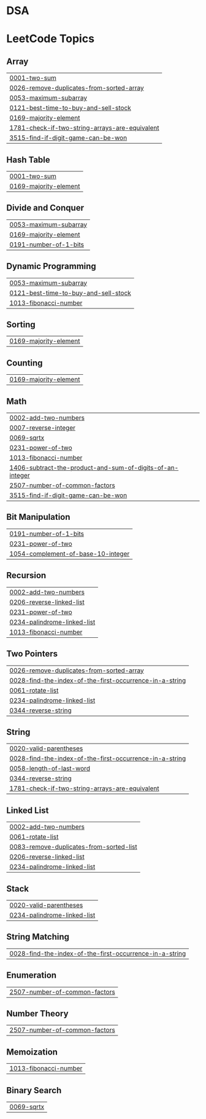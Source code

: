 # DSA



<!---LeetCode Topics Start-->
# LeetCode Topics
## Array
|  |
| ------- |
| [0001-two-sum](https://github.com/ParamjeetSlathia/DSA/tree/master/0001-two-sum) |
| [0026-remove-duplicates-from-sorted-array](https://github.com/ParamjeetSlathia/DSA/tree/master/0026-remove-duplicates-from-sorted-array) |
| [0053-maximum-subarray](https://github.com/ParamjeetSlathia/DSA/tree/master/0053-maximum-subarray) |
| [0121-best-time-to-buy-and-sell-stock](https://github.com/ParamjeetSlathia/DSA/tree/master/0121-best-time-to-buy-and-sell-stock) |
| [0169-majority-element](https://github.com/ParamjeetSlathia/DSA/tree/master/0169-majority-element) |
| [1781-check-if-two-string-arrays-are-equivalent](https://github.com/ParamjeetSlathia/DSA/tree/master/1781-check-if-two-string-arrays-are-equivalent) |
| [3515-find-if-digit-game-can-be-won](https://github.com/ParamjeetSlathia/DSA/tree/master/3515-find-if-digit-game-can-be-won) |
## Hash Table
|  |
| ------- |
| [0001-two-sum](https://github.com/ParamjeetSlathia/DSA/tree/master/0001-two-sum) |
| [0169-majority-element](https://github.com/ParamjeetSlathia/DSA/tree/master/0169-majority-element) |
## Divide and Conquer
|  |
| ------- |
| [0053-maximum-subarray](https://github.com/ParamjeetSlathia/DSA/tree/master/0053-maximum-subarray) |
| [0169-majority-element](https://github.com/ParamjeetSlathia/DSA/tree/master/0169-majority-element) |
| [0191-number-of-1-bits](https://github.com/ParamjeetSlathia/DSA/tree/master/0191-number-of-1-bits) |
## Dynamic Programming
|  |
| ------- |
| [0053-maximum-subarray](https://github.com/ParamjeetSlathia/DSA/tree/master/0053-maximum-subarray) |
| [0121-best-time-to-buy-and-sell-stock](https://github.com/ParamjeetSlathia/DSA/tree/master/0121-best-time-to-buy-and-sell-stock) |
| [1013-fibonacci-number](https://github.com/ParamjeetSlathia/DSA/tree/master/1013-fibonacci-number) |
## Sorting
|  |
| ------- |
| [0169-majority-element](https://github.com/ParamjeetSlathia/DSA/tree/master/0169-majority-element) |
## Counting
|  |
| ------- |
| [0169-majority-element](https://github.com/ParamjeetSlathia/DSA/tree/master/0169-majority-element) |
## Math
|  |
| ------- |
| [0002-add-two-numbers](https://github.com/ParamjeetSlathia/DSA/tree/master/0002-add-two-numbers) |
| [0007-reverse-integer](https://github.com/ParamjeetSlathia/DSA/tree/master/0007-reverse-integer) |
| [0069-sqrtx](https://github.com/ParamjeetSlathia/DSA/tree/master/0069-sqrtx) |
| [0231-power-of-two](https://github.com/ParamjeetSlathia/DSA/tree/master/0231-power-of-two) |
| [1013-fibonacci-number](https://github.com/ParamjeetSlathia/DSA/tree/master/1013-fibonacci-number) |
| [1406-subtract-the-product-and-sum-of-digits-of-an-integer](https://github.com/ParamjeetSlathia/DSA/tree/master/1406-subtract-the-product-and-sum-of-digits-of-an-integer) |
| [2507-number-of-common-factors](https://github.com/ParamjeetSlathia/DSA/tree/master/2507-number-of-common-factors) |
| [3515-find-if-digit-game-can-be-won](https://github.com/ParamjeetSlathia/DSA/tree/master/3515-find-if-digit-game-can-be-won) |
## Bit Manipulation
|  |
| ------- |
| [0191-number-of-1-bits](https://github.com/ParamjeetSlathia/DSA/tree/master/0191-number-of-1-bits) |
| [0231-power-of-two](https://github.com/ParamjeetSlathia/DSA/tree/master/0231-power-of-two) |
| [1054-complement-of-base-10-integer](https://github.com/ParamjeetSlathia/DSA/tree/master/1054-complement-of-base-10-integer) |
## Recursion
|  |
| ------- |
| [0002-add-two-numbers](https://github.com/ParamjeetSlathia/DSA/tree/master/0002-add-two-numbers) |
| [0206-reverse-linked-list](https://github.com/ParamjeetSlathia/DSA/tree/master/0206-reverse-linked-list) |
| [0231-power-of-two](https://github.com/ParamjeetSlathia/DSA/tree/master/0231-power-of-two) |
| [0234-palindrome-linked-list](https://github.com/ParamjeetSlathia/DSA/tree/master/0234-palindrome-linked-list) |
| [1013-fibonacci-number](https://github.com/ParamjeetSlathia/DSA/tree/master/1013-fibonacci-number) |
## Two Pointers
|  |
| ------- |
| [0026-remove-duplicates-from-sorted-array](https://github.com/ParamjeetSlathia/DSA/tree/master/0026-remove-duplicates-from-sorted-array) |
| [0028-find-the-index-of-the-first-occurrence-in-a-string](https://github.com/ParamjeetSlathia/DSA/tree/master/0028-find-the-index-of-the-first-occurrence-in-a-string) |
| [0061-rotate-list](https://github.com/ParamjeetSlathia/DSA/tree/master/0061-rotate-list) |
| [0234-palindrome-linked-list](https://github.com/ParamjeetSlathia/DSA/tree/master/0234-palindrome-linked-list) |
| [0344-reverse-string](https://github.com/ParamjeetSlathia/DSA/tree/master/0344-reverse-string) |
## String
|  |
| ------- |
| [0020-valid-parentheses](https://github.com/ParamjeetSlathia/DSA/tree/master/0020-valid-parentheses) |
| [0028-find-the-index-of-the-first-occurrence-in-a-string](https://github.com/ParamjeetSlathia/DSA/tree/master/0028-find-the-index-of-the-first-occurrence-in-a-string) |
| [0058-length-of-last-word](https://github.com/ParamjeetSlathia/DSA/tree/master/0058-length-of-last-word) |
| [0344-reverse-string](https://github.com/ParamjeetSlathia/DSA/tree/master/0344-reverse-string) |
| [1781-check-if-two-string-arrays-are-equivalent](https://github.com/ParamjeetSlathia/DSA/tree/master/1781-check-if-two-string-arrays-are-equivalent) |
## Linked List
|  |
| ------- |
| [0002-add-two-numbers](https://github.com/ParamjeetSlathia/DSA/tree/master/0002-add-two-numbers) |
| [0061-rotate-list](https://github.com/ParamjeetSlathia/DSA/tree/master/0061-rotate-list) |
| [0083-remove-duplicates-from-sorted-list](https://github.com/ParamjeetSlathia/DSA/tree/master/0083-remove-duplicates-from-sorted-list) |
| [0206-reverse-linked-list](https://github.com/ParamjeetSlathia/DSA/tree/master/0206-reverse-linked-list) |
| [0234-palindrome-linked-list](https://github.com/ParamjeetSlathia/DSA/tree/master/0234-palindrome-linked-list) |
## Stack
|  |
| ------- |
| [0020-valid-parentheses](https://github.com/ParamjeetSlathia/DSA/tree/master/0020-valid-parentheses) |
| [0234-palindrome-linked-list](https://github.com/ParamjeetSlathia/DSA/tree/master/0234-palindrome-linked-list) |
## String Matching
|  |
| ------- |
| [0028-find-the-index-of-the-first-occurrence-in-a-string](https://github.com/ParamjeetSlathia/DSA/tree/master/0028-find-the-index-of-the-first-occurrence-in-a-string) |
## Enumeration
|  |
| ------- |
| [2507-number-of-common-factors](https://github.com/ParamjeetSlathia/DSA/tree/master/2507-number-of-common-factors) |
## Number Theory
|  |
| ------- |
| [2507-number-of-common-factors](https://github.com/ParamjeetSlathia/DSA/tree/master/2507-number-of-common-factors) |
## Memoization
|  |
| ------- |
| [1013-fibonacci-number](https://github.com/ParamjeetSlathia/DSA/tree/master/1013-fibonacci-number) |
## Binary Search
|  |
| ------- |
| [0069-sqrtx](https://github.com/ParamjeetSlathia/DSA/tree/master/0069-sqrtx) |
<!---LeetCode Topics End-->